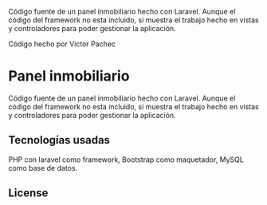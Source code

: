 Código fuente de un panel inmobiliario hecho con Laravel. Aunque el código del framework no esta incluido, si muestra el trabajo hecho en vistas y controladores para poder gestionar la aplicación.

Código hecho por Victor Pachec

# Panel inmobiliario

Código fuente de un panel inmobiliario hecho con Laravel. Aunque el código del framework no esta incluido, si muestra el trabajo hecho en vistas y controladores para poder gestionar la aplicación.

## Tecnologías usadas
PHP con laravel como framework, Bootstrap como maquetador, MySQL como base de datos.

## License
